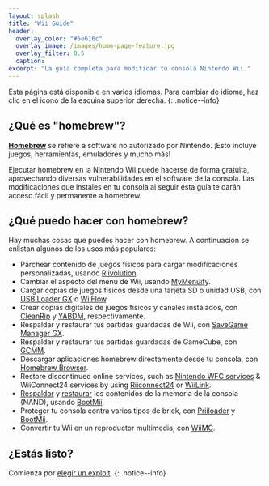 ```yaml
---
layout: splash
title: "Wii Guide"
header:
  overlay_color: "#5e616c"
  overlay_image: /images/home-page-feature.jpg
  overlay_filter: 0.5
  caption:
excerpt: "La guía completa para modificar tu consola Nintendo Wii."
---
```


Esta página está disponible en varios idiomas. Para cambiar de idioma, haz clic en el icono de la esquina superior derecha.
{: .notice--info}

## ¿Qué es "homebrew"?

[**Homebrew**](https://es.wikipedia.org/wiki/Homebrew) se refiere a software no autorizado por Nintendo. ¡Esto incluye juegos, herramientas, emuladores y mucho más!

Ejecutar homebrew en la Nintendo Wii puede hacerse de forma gratuita, aprovechando diversas vulnerabilidades en el software de la consola. Las modificaciones que instales en tu consola al seguir esta guía te darán acceso fácil y permanente a homebrew.

## ¿Qué puedo hacer con homebrew?

Hay muchas cosas que puedes hacer con homebrew. A continuación se enlistan algunos de los usos más populares:

- Parchear contenido de juegos físicos para cargar modificaciones personalizadas, usando [Riivolution](riivolution).
- Cambiar el aspecto del menú de Wii, usando [MyMenuify](themes).
- Cargar copias de juegos físicos desde una tarjeta SD o unidad USB, con [USB Loader GX](usbloadergx) o [WiiFlow](wiiflow).
- Crear copias digitales de juegos físicos y canales instalados, con [CleanRip](/dump-games) y [YABDM](dump-wads), respectivamente.
- Respaldar y restaurar tus partidas guardadas de Wii, con [SaveGame Manager GX](https://wiidatabase.de/downloads/wii-tools/savegame-manager-gx-beta/).
- Respaldar y restaurar tus partidas guardadas de GameCube, con [GCMM](gcsaves).
- Descargar aplicaciones homebrew directamente desde tu consola, con [Homebrew Browser](hbb).
- Restore discontinued online services, such as [Nintendo WFC services](wiimmfi) & WiiConnect24 services by using [Riiconnect24](riiconnect24) or [WiiLink](wiilink).
- [Respaldar](bootmii) y [restaurar](bootmiirecover) los contenidos de la memoria de la consola (NAND), usando [BootMii](hbc).
- Proteger tu consola contra varios tipos de brick, con [Priiloader](priiloader) y [BootMii](bootmii).
- Convertir tu Wii en un reproductor multimedia, con [WiiMC](https://oscwii.org/library/app/wiimc-ss).


## ¿Estás listo?

Comienza por [elegir un exploit](get-started).
{: .notice--info}
